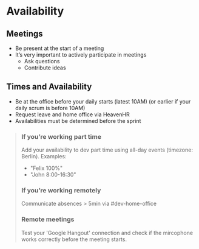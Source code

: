# Availability

## Meetings

* Be present at the start of a meeting
* It’s very important to actively participate in meetings
  * Ask questions
  * Contribute ideas

## Times and Availability

* Be at the office before your daily starts \(latest 10AM\) \(or earlier if your daily scrum is before 10AM\)
* Request leave and home office via HeavenHR
* Availabilities must be determined before the sprint

> ### If you’re working part time
>
> Add your availability to dev part time using all-day events \(timezone: Berlin\). Examples:
>
> * "Felix 100%"
> * "John 8:00-16:30"
>
> ### If you’re working remotely
>
> Communicate absences &gt; 5min via \#dev-home-office
>
> ### Remote meetings
>
> Test your 'Google Hangout' connection and check if the mircophone works correctly before the meeting starts.

